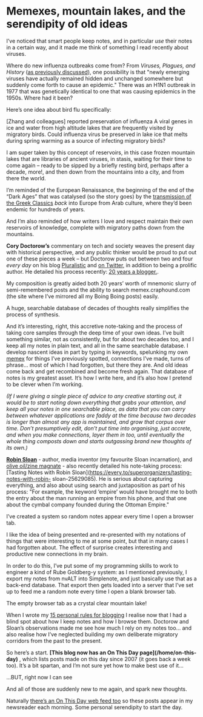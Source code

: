 # Memexes, mountain lakes, and the serendipity of old ideas

I’ve noticed that smart people keep notes, and in particular _use_ their notes
in a certain way, and it made me think of something I read recently about
viruses.

Where do new influenza outbreaks come from? From _Viruses, Plagues, and
History_ ([as previously discussed](/home/2020/12/28/books)), one possibility
is that "newly emerging viruses have actually remained hidden and unchanged
somewhere but suddenly come forth to cause an epidemic." There was an H1N1
outbreak in 1977 that was genetically identical to one that was causing
epidemics in the 1950s. Where had it been?

Here’s one idea about bird flu specifically:

[Zhang and colleagues] reported preservation of influenza A viral genes in ice
and water from high altitude lakes that are frequently visited by migratory
birds. Could influenza virus be preserved in lake ice that melts during spring
warming as a source of infecting migratory birds?

I am super taken by this concept of reservoirs, in this case frozen mountain
lakes that are libraries of ancient viruses, in stasis, waiting for their time
to come again – ready to be sipped by a briefly resting bird, perhaps after a
decade, more!, and then down from the mountains into a city, and from there
the world.

I’m reminded of the European Renaissance, the beginning of the end of the
“Dark Ages” that was catalysed (so the story goes) by the [transmission of the
Greek
Classics](https://en.wikipedia.org/wiki/Transmission_of_the_Greek_Classics)
_back_ into Europe from Arab culture, where they’d been endemic for hundreds
of years.

And I’m also reminded of how writers I love and respect maintain their own
reservoirs of knowledge, complete with migratory paths down from the
mountains.

**Cory Doctorow’s** commentary on tech and society weaves the present day with
historical perspective, and any public thinker would be proud to put out one
of these pieces a week – but Doctorow puts out between two and four _every
day_ on his blog [Pluralistic](https://pluralistic.net) and [on
Twitter](https://twitter.com/doctorow), in addition to being a prolific
author. He detailed his process recently: [20 years a
blogger.](https://pluralistic.net/2021/01/13/two-decades/#hfbd).

My composition is greatly aided both 20 years’ worth of mnemonic slurry of
semi-remembered posts and the ability to search memex.craphound.com (the site
where I’ve mirrored all my Boing Boing posts) easily.

A huge, searchable database of decades of thoughts really simplifies the
process of synthesis.

And it’s interesting, right, this accretive note-taking and the process of
taking core samples through the deep time of your own ideas. I’ve built
something similar, not as consistently, but for about two decades too, and I
keep all my notes in plain text, and all in the same searchable database. I
develop nascent ideas in part by typing in keywords, spelunking my own
[memex](https://en.wikipedia.org/wiki/Memex) for things I’ve previously
spotted, connections I’ve made, turns of phrase… most of which I had
forgotten, but there they are. And old ideas come back and get recombined and
become fresh again. That database of notes is my greatest asset. It’s how I
write here, and it’s also how I pretend to be clever when I’m working.

_(If I were giving a single piece of advice to any creative starting out, it
would be to start noting down everything that grabs your attention, and keep
all your notes in one searchable place, as data that you can carry between
whatever applications are faddy at the time because two decades is longer than
almost any app is maintained, and grow that corpus over time. Don’t
presumptively edit, don’t put time into organising, just accrete, and when you
make connections, layer them in too, until eventually the whole thing composts
down and starts outgassing brand new thoughts of its own.)_

**[Robin Sloan](https://www.robinsloan.com)** \- author, media inventor (my
favourite Sloan incarnation), and [olive oil/zine magnate](https://fat.gold)
\- also recently detailed his note-taking process: [Tasting Notes with Robin
Sloan](https://every.to/superorganizers/tasting-notes-with-robin-
sloan-25629085). He is serious about capturing everything, and also about
using search and juxtaposition as part of his process: "For example, the
keyword ‘empire’ would have brought me to both the entry about the man running
an empire from his phone, and that one about the cymbal company founded during
the Ottoman Empire."

I’ve created a system so random notes appear every time I open a browser tab.

I like the idea of being presented and re-presented with my notations of
things that were interesting to me at some point, but that in many cases I had
forgotten about. The effect of surprise creates interesting and productive new
connections in my brain.

In order to do this, I’ve put some of my programming skills to work to
engineer a kind of Rube Goldberg-y system: as I mentioned previously, I export
my notes from nvALT into Simplenote, and just basically use that as a back-end
database. That export then gets loaded into a server that I’ve set up to feed
me a random note every time I open a blank browser tab.

The empty browser tab as a crystal clear mountain lake!

When I wrote my [15 personal rules for blogging](/home/2020/09/10/streak) I
realise now that I had a blind spot about how I keep notes and how I browse
them. Doctorow and Sloan’s observations made me see how much I rely on my
notes too… and also realise how I’ve neglected building my own deliberate
migratory corridors from the past to the present.

So here’s a start. **[This blog now has an On This Day page](/home/on-this-
day)** , which lists posts made on this day since 2007 (it goes back a week
too). It’s a bit spartan, and I’m not sure yet how to make best use of it…

…BUT, right now I can see

And all of those are suddenly new to me again, and spark new thoughts.

Naturally [there’s an On This Day web feed too](/home/on-this-day/feed) so
these posts appear in my newsreader each morning. Some personal serendipity to
start the day.
